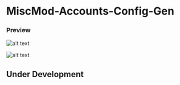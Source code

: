 # MiscMod-Accounts-Config-Gen
### Preview
![alt text](https://raw.githubusercontent.com/coyoteclan/MiscMod-Accounts-Config-Gen/main/photo1.png "Photo 1.png")

![alt text](https://raw.githubusercontent.com/coyoteclan/MiscMod-Accounts-Config-Gen/main/photo2.png "Logo Title Text 1")

## Under Development
